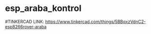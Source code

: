 # esp_araba_kontrol

#TINKERCAD LINK: https://www.tinkercad.com/things/5BBqxzVdnC2-esp8266rover-araba
